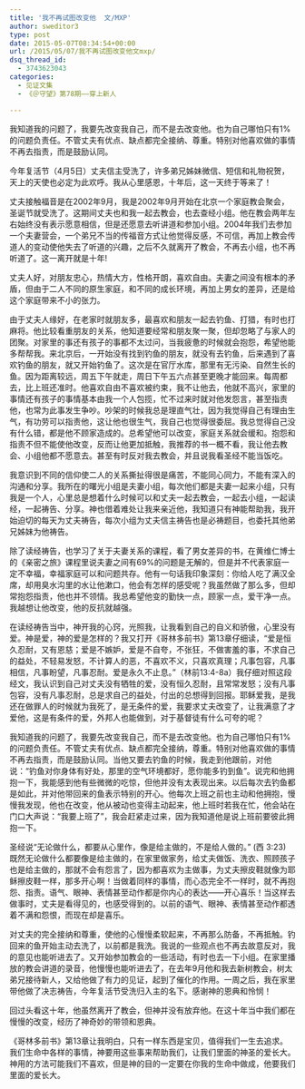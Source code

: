 ```yaml
---
title: '我不再试图改变他  文/MXP'
author: sweditor3
type: post
date: 2015-05-07T08:34:54+00:00
url: /2015/05/07/我不再试图改变他文mxp/
dsq_thread_id:
  - 3743623043
categories:
  - 见证文集
  - 《＠守望》第78期——穿上新人

---
```

我知道我的问题了，我要先改变我自己，而不是去改变他。也为自己哪怕只有1%的问题负责任。不管丈夫有优点、缺点都完全接纳、尊重。特别对他喜欢做的事情不再去指责，而是鼓励认同。<!--more-->

今年复活节（4月5日）丈夫信主受洗了，许多弟兄姊妹微信、短信和礼物祝贺，天上的天使也必定为此欢呼。我从心里感恩，十年后，这一天终于等来了！

丈夫接触福音是在2002年9月，我是2002年9月开始在北京一个家庭教会聚会，圣诞节就受洗了。这期间丈夫也和我一起去教会，也去查经小组。他在教会两年左右始终没有表示愿意相信，但是还愿意去听讲道和参加小组。2004年我们去参加一个夫妻营会，一个弟兄不当的传福音方式让他觉得反感，不可信，再加上教会传道人的变动使他失去了听道的兴趣，之后不久就离开了教会，不再去小组，也不再听道了。这一离开就是十年!

丈夫人好，对朋友忠心，热情大方，性格开朗，喜欢自由。夫妻之间没有根本的矛盾，但由于二人不同的原生家庭，和不同的成长环境，再加上男女的差异，还是给这个家庭带来不小的张力。

由于丈夫人缘好，在老家时就朋友多，最喜欢和朋友一起去钓鱼、打猎，有时也打麻将。他比较看重朋友的关系，他知道要经常和朋友聚一聚，但却忽略了与家人的团聚。对家里的事还有孩子的事都不太过问，当我疲惫的时候就会抱怨，希望他能多帮帮我。来北京后，一开始没有找到钓鱼的朋友，就没有去钓鱼，后来遇到了喜欢钓鱼的朋友，就又开始钓鱼了。这次是在官厅水库，那里有无污染、自然生长的鱼。因为距离较远，周五下午就走，周日下午五六点甚至更晚才能回来。每周都去，比上班还准时。他喜欢自由不喜欢被约束，我不让他去，他就不高兴，家里的事情还有孩子的事情基本由我一个人包揽，忙不过来时就对他发怨言，甚至指责他，也常为此事发生争吵。吵架的时候我总是理直气壮，因为我觉得自己有理由生气，有功劳可以指责他，这让他也很生气，我自己也觉得很委屈。我总觉得自己没有什么错，都是他不顾家造成的。总希望他可以改变，家庭关系就会缓和。抱怨和指责不但不能使他改变，反而让他更加抵触，我推荐的书一概不看，我让他去教会、小组他都不愿意去。甚至有时反对我去教会，并且说我看圣经不能当饭吃。

我意识到不同的信仰使二人的关系撕扯得很是痛苦，不能同心同力，不能有深入的沟通和分享。我所在的曙光小组是夫妻小组，每次他们都是夫妻一起来小组，只有我是一个人，心里总是想着什么时候可以和丈夫一起去教会，一起去小组，一起读经，一起祷告、分享。神也借着难处让我来亲近他，我知道只有神能帮助我，我开始迫切的每天为丈夫祷告，每次小组为丈夫信主祷告也是必祷题目，也委托其他弟兄姊妹为他祷告。
  
除了读经祷告，也学习了关于夫妻关系的课程，看了男女差异的书，在黄维仁博士的《亲密之旅》课程里说夫妻之间有69%的问题是无解的，但是并不代表家庭一定不幸福，幸福家庭可以和问题共存。他有一句话我印象深刻：你给人吃了满汉全席，却用臭水沟里的水让他漱口，他会有怎样的感受呢？我虽然做了那么多，但却常抱怨指责，他也并不领情。我总希望他变的勤快一点，顾家一点，爱干净一点。我越想让他改变，他的反抗就越强。

在读经祷告当中，神开我的心窍，光照我，让我看到自己的自义和骄傲，心里没有爱。神是爱，神的爱是怎样的？我又打开《哥林多前书》第13章仔细读，“爱是恒久忍耐，又有恩慈；爱是不嫉妒，爱是不自夸，不张狂，不做害羞的事，不求自己的益处，不轻易发怒，不计算人的恶，不喜欢不义，只喜欢真理；凡事包容，凡事相信，凡事盼望，凡事忍耐。爱是永久不止息。”（林前13:4-8a）我仔细对照这段经文，我认识到自己对丈夫没有牺牲的爱，没有恒久忍耐，且常常发怒；没有凡事包容，没有凡事忍耐，总是求自己的益处，付出的总想得到回报。耶稣爱我，是我还在做罪人的时候就为我死了，是无条件的爱，我要求丈夫改变了，让我满意了才爱他，这是有条件的爱，外邦人也能做到，对于基督徒有什么可夸的呢？

我知道我的问题了，我要先改变我自己，而不是去改变他。也为自己哪怕只有1%的问题负责任。不管丈夫有优点、缺点都完全接纳，尊重。特别对他喜欢做的事情不再去指责，而是鼓励认同。当他又要去钓鱼的时候，我走到他跟前，对他说：“钓鱼对你身体有好处，那里的空气环境都好，愿你能多钓到鱼”。说完和他拥抱一下，我能感到他有些微微的吃惊，但他并没有太表现出来。以后每次去钓鱼都是如此，并对他带回来的鱼表示特别的开心。他每次上班之前也主动和他拥抱，慢慢我发现，他也在改变，他从被动也变得主动起来，他上班时若我在忙，他会站在门口大声说：“我要上班了”，我会赶紧走过来，因为我知道他是说上班前要彼此拥抱一下。

圣经说“无论做什么，都要从心里作，像是给主做的，不是给人做的。” (西 3:23) 既然无论做什么都要像是给主做的，在家里做家务，给丈夫做饭、洗衣、照顾孩子也是给主做的，那就不会有怨言了，因为都喜欢为主做事，为丈夫擦皮鞋就像为耶稣擦皮鞋一样，那多开心啊！当做着同样的事情，而心态完全不一样时，就不再抱怨、指责。语气、眼神、表情甚至动作都是你内心的表达——开心喜乐！当这样去做事时，丈夫是看得见的，也感受得到的。以前的语气、眼神、表情甚至动作都透着不满和怨恨，而现在却是喜乐。

对丈夫的完全接纳和尊重，使他的心慢慢柔软起来，不再那么防备，不再抵触。钓回来的鱼开始主动去洗了，以前都是我洗。我说的一些观点也不再去故意反对，我的意见也能听进去了。又开始参加教会的一些活动，有时也去一下小组。在家里播放的教会讲道的录音，他慢慢也能听进去了，在去年9月他和我去新树教会，树太弟兄接待新人，又给他做了有力的见证，起到了催化的作用。一周之后，我在家里带他做了决志祷告，今年复活节受洗归入主的名下。感谢神的恩典和怜悯！

回过头看这十年，他虽然离开了教会，但神并没有放弃他。在这十年当中我们都在慢慢的改变，经历了神奇妙的带领和恩典。

《哥林多前书》第13章让我明白，只有一样东西是宝贝，值得我们一生去追求。我们生命中各样的事情，神要用这些事来帮助我们，让我们里面的神圣的爱长大。神用的方法可能我们不喜欢，但是神的目的一定要在你我的生命中做成，他要我们里面的爱长大。